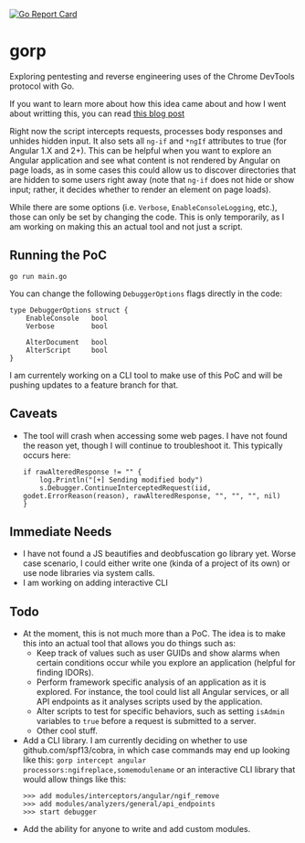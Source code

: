 [![Go Report Card](https://goreportcard.com/badge/github.com/DharmaOfCode/gorp)](https://goreportcard.com/report/github.com/DharmaOfCode/gorp)

# gorp
Exploring pentesting and reverse engineering uses of the Chrome DevTools protocol with Go. 

If you want to learn more about how this idea came about and how I went about writting this, you can read [this blog post](https://codedharma.com/posts/chrome-devtools-fun-with-golang/)

Right now the script intercepts requests, processes body responses and unhides hidden input. It also sets all `ng-if` and `*ngIf` attributes to true (for Angular 1.X and 2+). This can be helpful when you want to explore an Angular application and see what content is not rendered by Angular on page loads, as in some cases this could allow us to discover directories that are hidden to some users right away (note that `ng-if` does not hide or show input; rather, it decides whether to render an element on page loads). 

While there are some options (i.e. `Verbose`, `EnableConsoleLogging`, etc.), those can only be set by changing the code. This is only temporarily, as I am working on making this an actual tool and not just a script.

## Running the PoC

```
go run main.go
```
You can change the following `DebuggerOptions` flags directly in the code:

```golang
type DebuggerOptions struct {
	EnableConsole 	bool
	Verbose       	bool

	AlterDocument	bool
	AlterScript		bool
}
```
I am currentely working on a CLI tool to make use of this PoC and will be pushing updates to a feature branch for that. 

## Caveats
- The tool will crash when accessing some web pages. I have not found the reason yet, though I will continue to troubleshoot it. This typically occurs here:

   ```golang
   if rawAlteredResponse != "" {
	   log.Println("[+] Sending modified body")
	   s.Debugger.ContinueInterceptedRequest(iid, godet.ErrorReason(reason), rawAlteredResponse, "", "", "", nil)
   }
   ```


## Immediate Needs
- I have not found a JS beautifies and deobfuscation go library yet. Worse case scenario, I could either write one (kinda of a project of its own) or use node libraries via system calls.
- I am working on adding interactive CLI

## Todo
 
 - At the moment, this is not much more than a PoC. The idea is to make this into an actual tool that allows you do things such as:
     - Keep track of values such as user GUIDs and show alarms when certain conditions occur while you explore an application (helpful for finding IDORs).
     - Perform framework specific analysis of an application as it is explored. For instance, the tool could list all Angular services, or all API endpoints as it analyses scripts used by the application.
     - Alter scripts to test for specific behaviors, such as setting `isAdmin` variables to `true` before a request is submitted to a server.
     - Other cool stuff.
 - Add a CLI library. I am currently deciding on whether to use github.com/spf13/cobra, in which case commands may end up looking like this: `gorp intercept angular processors:ngifreplace,somemodulename` or an interactive CLI library that would allow things like this:
     ```
     >>> add modules/interceptors/angular/ngif_remove
     >>> add modules/analyzers/general/api_endpoints
     >>> start debugger
     ```
 - Add the ability for anyone to write and add custom modules. 

